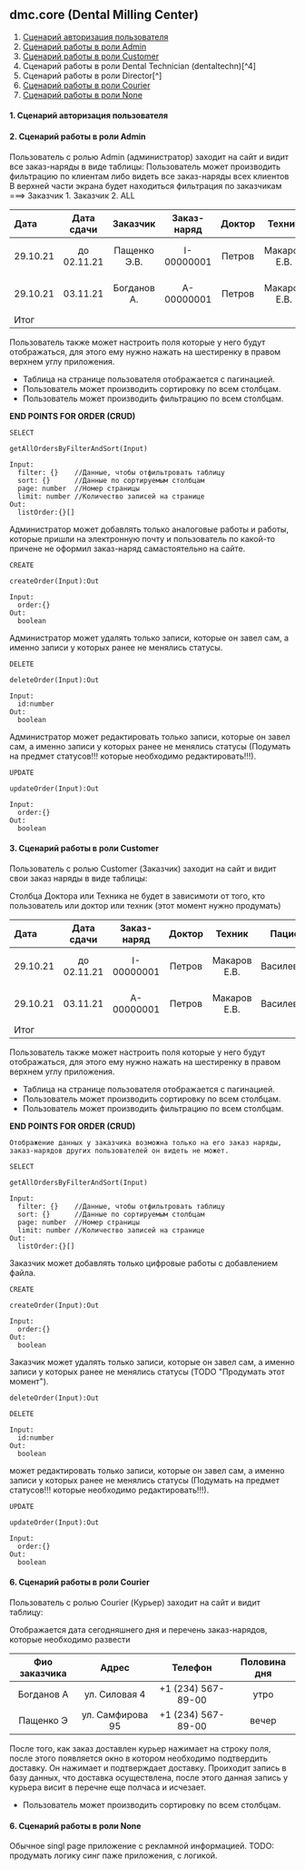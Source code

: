 ## dmc.core (Dental Milling Center)
1. [Сценарий авторизация пользователя](####1-script-auth-user)
2. [Сценарий работы в роли Admin](####2-script-admin)
3. [Сценарий работы в роли Customer](####3-script-customer)
4. Сценарий работы в роли Dental Technician (dentaltechn)[^4]
5. Сценарий работы в роли Director[^]
6. [Сценарий работы в роли Courier](####6-script-Courier)
7. [Сценарий работы в роли None](####7-script-none)

#### 1. Сценарий авторизация пользователя


#### 2. Сценарий работы в роли Admin
Пользователь с ролью Admin (администратор) заходит на сайт и видит все заказ-наряды в виде таблицы:
Пользователь может производить фильтрацию по клиентам либо видеть все заказ-наряды всех клиентов
В верхней части экрана будет находиться фильтрация по заказчикам ===> Заказчик 1.
                                                                      Заказчик 2.
                                                                      ALL

   Дата  |  Дата сдачи |  Заказчик   | Заказ-наряд |   Доктор   |     Техник    |   Пациент   | Статус выполнения | Статус оплаты | Статус доставки |    Сумма    
:--------|:-----------:|:-----------:|:-----------:|:----------:|:-------------:|:-----------:|:-----------------:|:-------------:|:---------------:|------------:
29.10.21 | до 02.11.21 | Пащенко Э.В.| I-00000001  |   Петров   |  Макаров Е.В. | Василевский |       true        |     true      |      false      | 30 000, 00 
29.10.21 |   03.11.21  | Богданов А. | A-00000001  |   Петров   |  Макаров Е.В. | Василевский |       true        |     false     |      true       | 25 000, 00 
  Итог   |             |             |             |            |               |             |                   |    25 000     |                 |            

Пользователь также может настроить поля которые у него будут отображаться, для этого ему нужно нажать на шестиренку в правом верхнем углу приложения.

* Таблица на странице пользователя отображается с пагинацией.
* Пользователь может производить сортировку по всем столбцам.
* Пользователь может производить фильтрацию по всем столбцам.

__END POINTS FOR ORDER (CRUD)__
```
SELECT

getAllOrdersByFilterAndSort(Input)

Input:
  filter: {}    //Данные, чтобы отфильтровать таблицу
  sort: {}      //Данные по сортируемым столбцам
  page: number  //Номер страницы
  limit: number //Количество записей на странице
Out:
  listOrder:{}[]
```

Администратор может добавлять только аналоговые работы и работы, которые пришли на электронную почту и пользователь по какой-то причене не оформил заказ-наряд самастоятельно на сайте.

```
CREATE

createOrder(Input):Out

Input:
  order:{}
Out:
  boolean

```
Администратор может удалять только записи, которые он завел сам, а именно записи у которых ранее не менялись статусы.

```
DELETE

deleteOrder(Input):Out

Input:
  id:number
Out:
  boolean

```

Администратор может редактировать только записи, которые он завел сам, а именно записи у которых ранее не менялись статусы (Подумать на предмет статусов!!! которые необходимо редактировать!!!).

```
UPDATE

updateOrder(Input):Out

Input:
  order:{}
Out:
  boolean

```

#### 3. Сценарий работы в роли Customer
Пользователь с ролью Customer (Заказчик) заходит на сайт и видит свои заказ наряды в виде таблицы:

Столбца Доктора или Техника не будет в зависимоти от того, кто пользователь или доктор или техник (этот момент нужно продумать)

   Дата  |  Дата сдачи | Заказ-наряд |   Доктор   |     Техник    |   Пациент   | Статус выполнения | Статус оплаты | Статус доставки |    Сумма    
:--------|:-----------:|:-----------:|:----------:|:-------------:|:-----------:|:-----------------:|:-------------:|:---------------:|------------:
29.10.21 | до 02.11.21 | I-00000001  |   Петров   |  Макаров Е.В. | Василевский |       true        |     true      |      false      | 30 000, 00 
29.10.21 |   03.11.21  | A-00000001  |   Петров   |  Макаров Е.В. | Василевский |       true        |     false     |      true       | 25 000, 00 
  Итог   |             |             |            |               |             |                   |    25 000     |                 |            

Пользователь также может настроить поля которые у него будут отображаться, для этого ему нужно нажать на шестиренку в правом верхнем углу приложения.

* Таблица на странице пользователя отображается с пагинацией.
* Пользователь может производить сортировку по всем столбцам.
* Пользователь может производить фильтрацию по всем столбцам.

__END POINTS FOR ORDER (CRUD)__
```
Отображение данных у заказчика возможна только на его заказ наряды, заказ-нарядов других пользователей он видеть не может.

SELECT

getAllOrdersByFilterAndSort(Input)

Input:
  filter: {}    //Данные, чтобы отфильтровать таблицу
  sort: {}      //Данные по сортируемым столбцам
  page: number  //Номер страницы
  limit: number //Количество записей на странице
Out:
  listOrder:{}[]
```

Заказчик может добавлять только цифровые работы с добавлением файла. 

```
CREATE

createOrder(Input):Out

Input:
  order:{}
Out:
  boolean

```
Заказчик может удалять только записи, которые он завел сам, а именно записи у которых ранее не менялись статусы (TODO "Продумать этот момент").

```
deleteOrder(Input):Out

DELETE

Input:
  id:number
Out:
  boolean

```

 может редактировать только записи, которые он завел сам, а именно записи у которых ранее не менялись статусы (Подумать на предмет статусов!!! которые необходимо редактировать!!!).

```
UPDATE

updateOrder(Input):Out

Input:
  order:{}
Out:
  boolean

```

#### 6. Сценарий работы в роли Courier
Пользователь с ролью Courier (Курьер) заходит на сайт и видит таблицу:

Отображается дата сегодняшнего дня и перечень заказ-нарядов, которые необходимо развести

 Фио заказчика |     Адрес       |    Телефон        | Половина дня
:-------------:|:---------------:|:-----------------:|:-----------:
 Богданов А    |ул. Силовая 4    |+1 (234) 567-89-00 |   утро       
 Пащенко Э     |ул. Самфирова 95 |+1 (234) 567-89-00 |   вечер      

 После того, как заказ доcтавлен курьер нажимает на строку поля, после этого появляется окно в котором необходимо подтвердить доставку. 
 Он нажимает и подтверждает доставку. Проиходит запись в базу данных, что доставка осуществлена, после этого данная запись у курьера висит в перечне еще полчаса и исчезает.

* Пользователь может производить сортировку по всем столбцам.

#### 6. Сценарий работы в роли None
Обычное singl page приложение c рекламной информацией. 
TODO: продумать логику синг паже приложения, с логикой.
